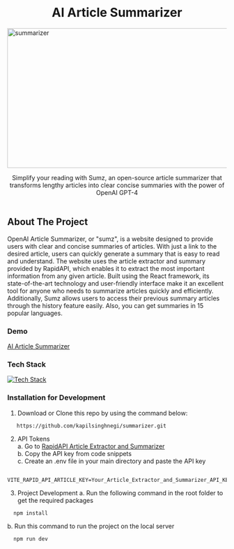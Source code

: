 <br/>
<p align="center">
  <h1 align="center">AI Article Summarizer</h1>

<img src="https://socialify.git.ci/kapilsinghnegi/summarizer/image?font=Source%20Code%20Pro&forks=1&issues=1&language=1&name=1&owner=1&pattern=Charlie%20Brown&pulls=1&stargazers=1&theme=Auto" alt="summarizer" width="1280" height="320" />

  <p align="center">
    Simplify your reading with Sumz, an open-source article summarizer that transforms lengthy articles into clear concise summaries with the power of OpenAI GPT-4
    <br/>
    <br/>
  </p>
</p>

## About The Project
OpenAI Article Summarizer, or "sumz", is a website designed to provide users with clear and concise summaries of articles. With just a link to the desired article, users can quickly generate a summary that is easy to read and understand. The website uses the article extractor and summary provided by RapidAPI, which enables it to extract the most important information from any given article. Built using the React framework, its state-of-the-art technology and user-friendly interface make it an excellent tool for anyone who needs to summarize articles quickly and efficiently. Additionally, Sumz allows users to access their previous summary articles through the history feature easily. Also, you can get summaries in 15 popular languages.

### Demo
[](url)[AI Article Summarizer](https://ai-summariser-psi.vercel.app/)

### Tech Stack
[![Tech Stack](https://skillicons.dev/icons?i=vite,react,tailwind,redux)](https://skillicons.dev)

### Installation for Development
1. Download or Clone this repo by using the command below:
```
   https://github.com/kapilsinghnegi/summarizer.git
```
2. API Tokens <br/>
  a. Go to [RapidAPI Article Extractor and Summarizer](https://rapidapi.com/restyler/api/article-extractor-and-summarizer/) <br/>
  b. Copy the API key from code snippets <br/>
  c. Create an .env file in your main directory and paste the API key
```
  VITE_RAPID_API_ARTICLE_KEY=Your_Article_Extractor_and_Summarizer_API_KEY
```
3. Project Development
   a. Run the following command in the root folder to get the required packages
```
  npm install
```
   b. Run this command to run the project on the local server
```
  npm run dev
```
